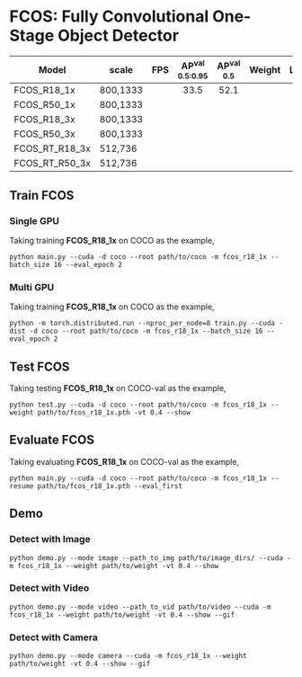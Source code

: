 # FCOS: Fully Convolutional One-Stage Object Detector

| Model             |  scale     |  FPS  | AP<sup>val<br>0.5:0.95 | AP<sup>val<br>0.5 | Weight | Logs  |
| ----------------- | ---------- | :---: |           :---:        |        :---:      | :---:  | :---: |
| FCOS_R18_1x       |  800,1333  |       |          33.5          |        52.1       |        |  |
| FCOS_R50_1x       |  800,1333  |       |                        |                   |        |  |
| FCOS_R18_3x       |  800,1333  |       |                        |                   |        |  |
| FCOS_R50_3x       |  800,1333  |       |                        |                   |        |  |
| FCOS_RT_R18_3x    |  512,736   |       |                        |                   |        |  |
| FCOS_RT_R50_3x    |  512,736   |       |                        |                   |        |  |


## Train FCOS
### Single GPU
Taking training **FCOS_R18_1x** on COCO as the example,
```Shell
python main.py --cuda -d coco --root path/to/coco -m fcos_r18_1x --batch_size 16 --eval_epoch 2
```

### Multi GPU
Taking training **FCOS_R18_1x** on COCO as the example,
```Shell
python -m torch.distributed.run --nproc_per_node=8 train.py --cuda -dist -d coco --root path/to/coco -m fcos_r18_1x --batch_size 16 --eval_epoch 2 
```

## Test FCOS
Taking testing **FCOS_R18_1x** on COCO-val as the example,
```Shell
python test.py --cuda -d coco --root path/to/coco -m fcos_r18_1x --weight path/to/fcos_r18_1x.pth -vt 0.4 --show 
```

## Evaluate FCOS
Taking evaluating **FCOS_R18_1x** on COCO-val as the example,
```Shell
python main.py --cuda -d coco --root path/to/coco -m fcos_r18_1x --resume path/to/fcos_r18_1x.pth --eval_first
```

## Demo
### Detect with Image
```Shell
python demo.py --mode image --path_to_img path/to/image_dirs/ --cuda -m fcos_r18_1x --weight path/to/weight -vt 0.4 --show
```

### Detect with Video
```Shell
python demo.py --mode video --path_to_vid path/to/video --cuda -m fcos_r18_1x --weight path/to/weight -vt 0.4 --show --gif
```

### Detect with Camera
```Shell
python demo.py --mode camera --cuda -m fcos_r18_1x --weight path/to/weight -vt 0.4 --show --gif
```